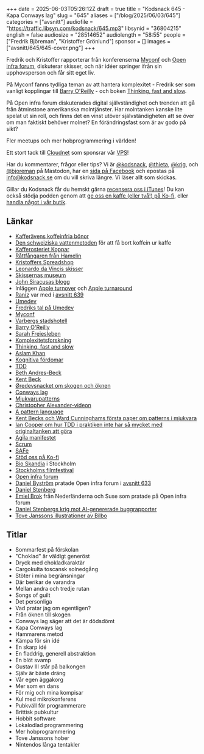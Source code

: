 +++
date = 2025-06-03T05:26:12Z
draft = true
title = "Kodsnack 645 - Kapa Conways lag"
slug = "645"
aliases = ["/blog/2025/06/03/645"]
categories = ["avsnitt"]
audiofile = "https://traffic.libsyn.com/kodsnack/645.mp3"
libsynid = "36804215"
english = false
audiosize = "28514652"
audiolength = "58:55"
people = ["Fredrik Björeman", "Kristoffer Grönlund"]
sponsor = []
images = ["avsnitt/645/645-cover.png"]
+++

Fredrik och Kristoffer rapporterar från konferenserna [Myconf](https://myconf.io/) och [Open infra forum](https://www.meetup.com/openinfra-user-group-sweden/events/306139678/), diskuterar skisser, och när idéer springer ifrån sin upphovsperson och får sitt eget liv.

På Myconf fanns tydliga teman av att hantera komplexitet - Fredrik ser som vanligt kopplingar till [Barry O'Reilly](https://www.linkedin.com/in/barry-o-reilly-b924657/?originalSubdomain=se) - och boken [Thinking, fast and slow](https://en.wikipedia.org/wiki/Thinking,_Fast_and_Slow).

På Open infra forum diskuterades digital självständighet och trenden att gå från åtminstone amerikanska molntjänster. Har molntanken kanske lite spelat ut sin roll, och finns det en vinst utöver självständigheten att se över om man faktiskt behöver molnet? En förändringsfast som är av godo på sikt?

Fler meetups och mer hobprogrammering i världen!

Ett stort tack till [Cloudnet](https://www.cloudnet.se) som sponsrar vår [VPS](https://en.wikipedia.org/wiki/Virtual_private_server)!

Har du kommentarer, frågor eller tips? Vi är [@kodsnack](https://social.podsnack.se/@kodsnack), [@thieta](https://6510.nu/@thieta), [@krig](https://6510.nu/@krig), och [@bjoreman](https://toot.cafe/@bjoreman) på Mastodon, har en [sida på Facebook](https://www.facebook.com/) och epostas på [info@kodsnack.se](mailto:info@kodsnack.se) om du vill skriva längre. Vi läser allt som skickas.

Gillar du Kodsnack får du hemskt gärna [recensera oss i iTunes](https://itunes.apple.com/se/podcast/kodsnack/id561631498?l=en)! Du kan också stödja podden genom att <a href="https://ko-fi.com/kodsnack" rel="payment">ge oss en kaffe (eller två!) på Ko-fi</a>, eller [handla något i vår butik](https://shop.spreadshirt.se/kodsnack/).

## Länkar
* [Kafferävens koffeinfria bönor](https://www.kafferaven.se/collections/all-products/products/sova-rav-koffeinfritt-kaffe-nicaragua)
* [Den schweiziska vattenmetoden](https://en.wikipedia.org/wiki/Decaffeination#Swiss_Water) för att få bort koffein ur kaffe
* [Kafferosteriet Koppar](https://kafferosterietkoppar.se/)
* [Råttfångaren från Hamelin](https://en.wikipedia.org/wiki/Pied_Piper_of_Hamelin)
* [Kristoffers Spreadshop](https://ziran.myspreadshop.se/)
* [Leonardo da Vincis skisser](https://www.leonardodavinci.net/drawings.jsp)
* [Skissernas museum](https://skissernasmuseum.se/)
* [John Siracusas blogg](https://hypercritical.co/)
* Inläggen [Apple turnover](https://hypercritical.co/2025/05/09/apple-turnover) och [Apple turnaround](https://hypercritical.co/2025/05/20/apple-turnaround)
* [Raniz](https://raniz.blog/) var med i [avsnitt 639](https://kodsnack.se/639/)
* [Umedev](https://umedev.se/)
* [Fredriks tal på Umedev](https://www.youtube.com/watch?v=ltdFJ37Cr8s)
* [Myconf](https://myconf.io/)
* [Varbergs stadshotell](https://www.varbergsstadshotell.com/)
* [Barry O'Reilly](https://www.linkedin.com/in/barry-o-reilly-b924657/?originalSubdomain=se)
* [Sarah Freiesleben](https://www.linkedin.com/in/sarah-freiesleben-40a7701a/?original_referer=https%3A%2F%2Fwww%2Egoogle%2Ecom%2F&originalSubdomain=dk)
* [Komplexitetsforskning](https://en.wikipedia.org/wiki/Complex_system#)
* [Thinking, fast and slow](https://en.wikipedia.org/wiki/Thinking,_Fast_and_Slow)
* [Aslam Khan](https://www.linkedin.com/in/aslamkhn/)
* [Kognitiva fördomar](https://en.wikipedia.org/wiki/Cognitive_bias)
* [TDD](https://en.wikipedia.org/wiki/Test-driven_development)
* [Beth Andres-Beck](https://blog.bethcodes.com/)
* [Kent Beck](https://en.wikipedia.org/wiki/Kent_Beck)
* [Øredevsnacket om skogen och öknen](https://www.youtube.com/watch?v=nt6m8qtRbz0&list=PLOUKmSqExtAFpg3krEd6CXr3uIyUgP97b&index=5)
* [Conways lag](https://en.wikipedia.org/wiki/Conway%27s_law)
* [Mjukvarupatterns](https://en.wikipedia.org/wiki/Architectural_pattern)
* [Christopher Alexander-videon](https://www.youtube.com/watch?v=a8wPKso-J4A)
* [A pattern language](https://en.wikipedia.org/wiki/A_Pattern_Language)
* [Kent Becks och Ward Cunninghams första paper om patterns i mjukvara](https://c2.com/doc/oopsla87.html)
* [Ian Cooper om hur TDD i praktiken inte har så mycket med originaltanken att göra](https://www.youtube.com/watch?v=EZ05e7EMOLM&t=1s)
* [Agila manifestet](https://agilemanifesto.org/)
* [Scrum](https://en.wikipedia.org/wiki/Scrum_%28software_development%29)
* [SAFe](https://en.wikipedia.org/wiki/Scaled_agile_framework)
* [Stöd oss på Ko-fi](https://ko-fi.com/kodsnack/)
* [Bio Skandia](https://bioskandia.se/) i Stockholm
* [Stockholms filmfestival](https://www.stockholmfilmfestival.se/)
* [Open infra forum](https://www.meetup.com/openinfra-user-group-sweden/events/306139678/)
* [Daniel Byström](https://www.linkedin.com/in/bystdan/) pratade Open infra forum i [avsnitt 633](https://kodsnack.se/633/)
* [Daniel Stenberg](https://daniel.haxx.se/)
* [Emiel Brok](https://www.youtube.com/channel/UClDSlnTi91aWX1-7KTECm6Q/about) från Nederländerna och Suse som pratade på Open infra forum
* [Daniel Stenbergs krig mot AI-genererade buggrapporter](https://arstechnica.com/gadgets/2025/05/open-source-project-curl-is-sick-of-users-submitting-ai-slop-vulnerabilities/)
* [Tove Janssons illustrationer av Bilbo](https://tovejansson.com/sv/bilbo-hobbit-tolkien/)

## Titlar
* Sommarfest på förskolan
* "Choklad" är väldigt generöst
* Dryck med chokladkaraktär
* Cargokulta toscansk solnedgång
* Stöter i mina begränsningar
* Där berikar de varandra
* Mellan andra och tredje rutan
* Songs of guilt
* Det personliga
* Vad pratar jag om egentligen?
* Från öknen till skogen
* Conways lag säger att det är dödsdömt
* Kapa Conways lag
* Hammarens metod
* Kämpa för sin idé
* En skarp idé
* En fladdrig, generell abstraktion
* En blöt svamp
* Gustav III står på balkongen
* Själv är bäste dräng
* Vår egen äggakorg
* Mer som en dans
* För mig och mina kompisar
* Kul med mikrokonferens
* Pubkväll för programmerare
* Brittisk pubkultur
* Hobbit software
* Lokalodlad programmering
* Mer hobprogrammering
* Tove Janssons hober
* Nintendos långa tentakler